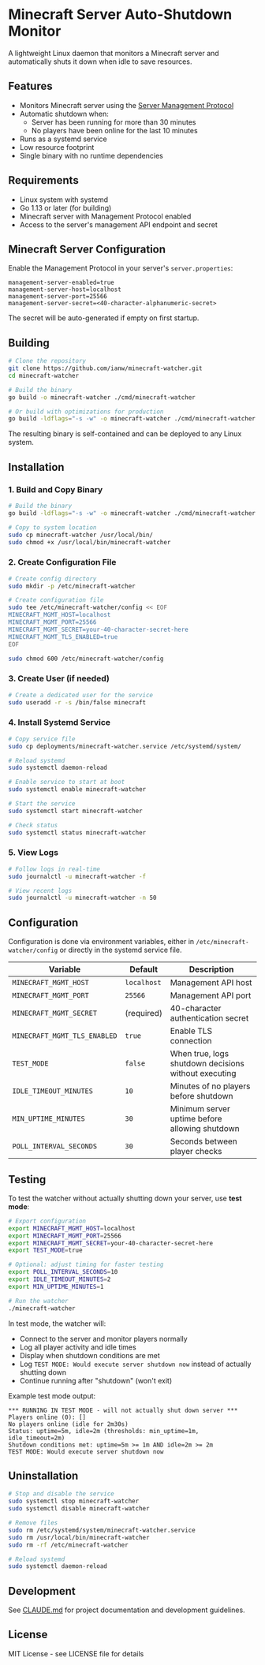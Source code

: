 # Minecraft Server Auto-Shutdown Monitor

A lightweight Linux daemon that monitors a Minecraft server and automatically shuts it down when idle to save resources.

## Features

- Monitors Minecraft server using the [Server Management Protocol](https://minecraft.wiki/w/Minecraft_Server_Management_Protocol)
- Automatic shutdown when:
  - Server has been running for more than 30 minutes
  - No players have been online for the last 10 minutes
- Runs as a systemd service
- Low resource footprint
- Single binary with no runtime dependencies

## Requirements

- Linux system with systemd
- Go 1.13 or later (for building)
- Minecraft server with Management Protocol enabled
- Access to the server's management API endpoint and secret

## Minecraft Server Configuration

Enable the Management Protocol in your server's `server.properties`:

```properties
management-server-enabled=true
management-server-host=localhost
management-server-port=25566
management-server-secret=<40-character-alphanumeric-secret>
```

The secret will be auto-generated if empty on first startup.

## Building

```bash
# Clone the repository
git clone https://github.com/ianw/minecraft-watcher.git
cd minecraft-watcher

# Build the binary
go build -o minecraft-watcher ./cmd/minecraft-watcher

# Or build with optimizations for production
go build -ldflags="-s -w" -o minecraft-watcher ./cmd/minecraft-watcher
```

The resulting binary is self-contained and can be deployed to any Linux system.

## Installation

### 1. Build and Copy Binary

```bash
# Build the binary
go build -ldflags="-s -w" -o minecraft-watcher ./cmd/minecraft-watcher

# Copy to system location
sudo cp minecraft-watcher /usr/local/bin/
sudo chmod +x /usr/local/bin/minecraft-watcher
```

### 2. Create Configuration File

```bash
# Create config directory
sudo mkdir -p /etc/minecraft-watcher

# Create configuration file
sudo tee /etc/minecraft-watcher/config << EOF
MINECRAFT_MGMT_HOST=localhost
MINECRAFT_MGMT_PORT=25566
MINECRAFT_MGMT_SECRET=your-40-character-secret-here
MINECRAFT_MGMT_TLS_ENABLED=true
EOF

sudo chmod 600 /etc/minecraft-watcher/config
```

### 3. Create User (if needed)

```bash
# Create a dedicated user for the service
sudo useradd -r -s /bin/false minecraft
```

### 4. Install Systemd Service

```bash
# Copy service file
sudo cp deployments/minecraft-watcher.service /etc/systemd/system/

# Reload systemd
sudo systemctl daemon-reload

# Enable service to start at boot
sudo systemctl enable minecraft-watcher

# Start the service
sudo systemctl start minecraft-watcher

# Check status
sudo systemctl status minecraft-watcher
```

### 5. View Logs

```bash
# Follow logs in real-time
sudo journalctl -u minecraft-watcher -f

# View recent logs
sudo journalctl -u minecraft-watcher -n 50
```

## Configuration

Configuration is done via environment variables, either in `/etc/minecraft-watcher/config` or directly in the systemd service file.

| Variable | Default | Description |
|----------|---------|-------------|
| `MINECRAFT_MGMT_HOST` | `localhost` | Management API host |
| `MINECRAFT_MGMT_PORT` | `25566` | Management API port |
| `MINECRAFT_MGMT_SECRET` | (required) | 40-character authentication secret |
| `MINECRAFT_MGMT_TLS_ENABLED` | `true` | Enable TLS connection |
| `TEST_MODE` | `false` | When true, logs shutdown decisions without executing |
| `IDLE_TIMEOUT_MINUTES` | `10` | Minutes of no players before shutdown |
| `MIN_UPTIME_MINUTES` | `30` | Minimum server uptime before allowing shutdown |
| `POLL_INTERVAL_SECONDS` | `30` | Seconds between player checks |

## Testing

To test the watcher without actually shutting down your server, use **test mode**:

```bash
# Export configuration
export MINECRAFT_MGMT_HOST=localhost
export MINECRAFT_MGMT_PORT=25566
export MINECRAFT_MGMT_SECRET=your-40-character-secret-here
export TEST_MODE=true

# Optional: adjust timing for faster testing
export POLL_INTERVAL_SECONDS=10
export IDLE_TIMEOUT_MINUTES=2
export MIN_UPTIME_MINUTES=1

# Run the watcher
./minecraft-watcher
```

In test mode, the watcher will:
- Connect to the server and monitor players normally
- Log all player activity and idle times
- Display when shutdown conditions are met
- Log `TEST MODE: Would execute server shutdown now` instead of actually shutting down
- Continue running after "shutdown" (won't exit)

Example test mode output:
```
*** RUNNING IN TEST MODE - will not actually shut down server ***
Players online (0): []
No players online (idle for 2m30s)
Status: uptime=5m, idle=2m (thresholds: min_uptime=1m, idle_timeout=2m)
Shutdown conditions met: uptime=5m >= 1m AND idle=2m >= 2m
TEST MODE: Would execute server shutdown now
```

## Uninstallation

```bash
# Stop and disable the service
sudo systemctl stop minecraft-watcher
sudo systemctl disable minecraft-watcher

# Remove files
sudo rm /etc/systemd/system/minecraft-watcher.service
sudo rm /usr/local/bin/minecraft-watcher
sudo rm -rf /etc/minecraft-watcher

# Reload systemd
sudo systemctl daemon-reload
```

## Development

See [CLAUDE.md](CLAUDE.md) for project documentation and development guidelines.

## License

MIT License - see LICENSE file for details
